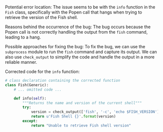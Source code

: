 Potential error location: The issue seems to be with the `info` function in the `Fish` class, specifically with the Popen call that hangs when trying to retrieve the version of the Fish shell.

Reasons behind the occurrence of the bug: The bug occurs because the Popen call is not correctly handling the output from the `fish` command, leading to a hang.

Possible approaches for fixing the bug: To fix the bug, we can use the `subprocess` module to run the `fish` command and capture its output. We can also use `check_output` to simplify the code and handle the output in a more reliable manner.

Corrected code for the `info` function:

```python
# class declaration containing the corrected function
class Fish(Generic):
    # ... omitted code ...

    def info(self):
        """Returns the name and version of the current shell"""
        try:
            version = check_output(['fish', '-c', 'echo $FISH_VERSION']).decode('utf-8').strip()
            return u'Fish Shell {}'.format(version)
        except:
            return "Unable to retrieve Fish shell version"
```